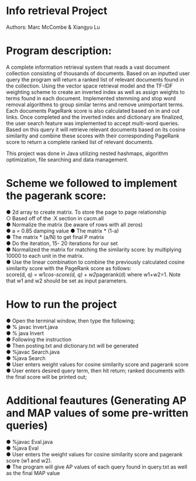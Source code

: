 # Info retrieval Project
Authors: Marc McCombe & Xiangyu Lu

# Program description:
A complete information retrieval system that reads a vast document collection consisting of thousands of documents. Based on an 
inputted user query the program will return a ranked list of relevant documents found in the collection.
Using the vector space retrieval model and the TF-IDF weighting scheme to create an inverted index as well as assign weights to terms
found in each document. Implemented stemming and stop word removal algorithms to group similar terms and remove unimportant terms. 
Each documents PageRank score is also calculated based on in and out links. Once completed and the inverted index and dictionary 
are finalized, the user search feature was implemented to accept multi-word queries. Based on this query it will retrieve relevant
documents based on its cosine similarity and combine these scores with their corresponding PageRank score to return a complete 
ranked list of relevant documents.

This project was done in Java utilizing nested hashmaps, algorithm optimization, file searching and data management.

# Scheme we followed to implement the pagerank score: 
● 2d array to create matrix. To store the page to page relationship <br/>
  ○ Based off of the .X section in cacm.all <br/>
● Normalize the matrix (be aware of rows with all zeros) <br/>
● a = 0.85 damping value ● The matrix * (1-a)  <br/>
● The matrix * (a/N) to get final P matrix <br/>
● Do the iteration, 15- 20 iterations for our set <br/>
● Normalized the matrix for matching the similarity score: by multiplying 10000 to each unit in the matrix. <br/>
● Use the linear combination to combine the previously calculated cosine similarity score with the PageRank score as follows:<br/> 
  score(d, q) = w1*cos-score(d, q) + w2*pagerank(d) where w1+w2=1. Note that w1 and w2 should be set as input parameters. <br/>

# How to run the project 
● Open the terminal window, then type the following; <br/>
● % javac Invert.java <br/>
● % java Invert <br/>
● Following the instruction <br/>
● Then posting.txt and dictionary.txt will be generated <br/>
● %javac Search.java <br/>
● %java Search <br/>
● User enters weight values for cosine similarity score and pagerank score <br/>
● User enters desired query term, then hit return; ranked documents with the final score will be printed out; <br/>

# Additional feautures (Generating AP and MAP values of some pre-written queries)
● %javac Eval.java <br/>
● %java Eval <br/>
● User enters the weight values for  cosine similarity score and pagerank score (w1 and w2). <br/>
● The program will give AP values of each query found in query.txt as well as the final MAP value <br/>

